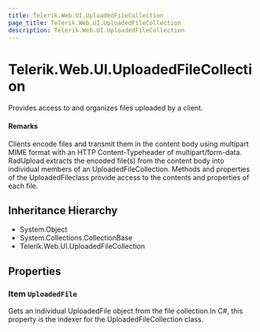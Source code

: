 ```yaml
---
title: Telerik.Web.UI.UploadedFileCollection
page_title: Telerik.Web.UI.UploadedFileCollection
description: Telerik.Web.UI.UploadedFileCollection
---
```


# Telerik.Web.UI.UploadedFileCollection

Provides access to and organizes files uploaded by a client.

#### Remarks
Clients encode files and transmit them in the content body using multipart MIME
            format with an HTTP Content-Typeheader of multipart/form-data. RadUpload
            extracts the encoded file(s) from the content body into individual members of an
            UploadedFileCollection. Methods and properties of the
            UploadedFileclass provide access to the contents and properties of
            each file.

## Inheritance Hierarchy

* System.Object
* System.Collections.CollectionBase
* Telerik.Web.UI.UploadedFileCollection

## Properties

###  Item `UploadedFile`

Gets an individual UploadedFile object from the file
                collection.In C#, this property is the indexer for the
                UploadedFileCollection class.

